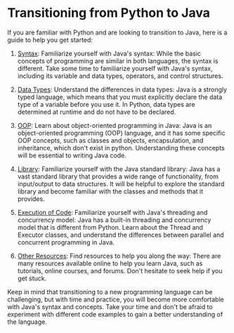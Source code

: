 # Transitioning from Python to Java

If you are familiar with Python and are looking to transition to Java, here is a guide to help you get started:

1. [Syntax](https://github.com/y1chu/PythonToJava/blob/main/Examples/1.%20Syntax.md): Familiarize yourself with Java's syntax: While the basic concepts of programming are similar in both languages, the syntax is different. Take some time to familiarize yourself with Java's syntax, including its variable and data types, operators, and control structures.

2. [Data Types](https://github.com/y1chu/PythonToJava/blob/main/Examples/2.%20DataTypes.md): Understand the differences in data types: Java is a strongly typed language, which means that you must explicitly declare the data type of a variable before you use it. In Python, data types are determined at runtime and do not have to be declared.

3. [OOP](https://github.com/y1chu/PythonToJava/blob/main/Examples/3.%20OOP.md): Learn about object-oriented programming in Java: Java is an object-oriented programming (OOP) language, and it has some specific OOP concepts, such as classes and objects, encapsulation, and inheritance, which don't exist in python. Understanding these concepts will be essential to writing Java code.

4. [Library](https://github.com/y1chu/PythonToJava/blob/main/Examples/4.%20Library.md): Familiarize yourself with the Java standard library: Java has a vast standard library that provides a wide range of functionality, from input/output to data structures. It will be helpful to explore the standard library and become familiar with the classes and methods that it provides.

5. [Execution of Code](https://github.com/y1chu/PythonToJava/blob/main/Examples/5.%20Execution%20of%20Code.md): Familiarize yourself with Java's threading and concurrency model: Java has a built-in threading and concurrency model that is different from Python. Learn about the Thread and Executor classes, and understand the differences between parallel and concurrent programming in Java.

6. [Other Resources](https://github.com/y1chu/PythonToJava/blob/main/Examples/6.%20Other%20Resources.md): Find resources to help you along the way: There are many resources available online to help you learn Java, such as tutorials, online courses, and forums. Don't hesitate to seek help if you get stuck.

Keep in mind that transitioning to a new programming language can be challenging, but with time and practice, you will become more comfortable with Java's syntax and concepts. Take your time and don't be afraid to experiment with different code examples to gain a better understanding of the language.

